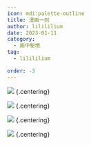 ```yaml
---
icon: mdi:palette-outline
title: 漫画一则
author: lilililium
date: 2023-01-11
category:
  - 画中秘境
tag:
  - lilililium

order: -3
---
```


![](./res/comic/comic1.webp) {.centering}

![](./res/comic/comic2.webp) {.centering}

![](./res/comic/comic3.webp) {.centering}

![](./res/comic/comic4.webp) {.centering}

<eod />

<FakeAds />